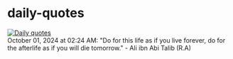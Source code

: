 # daily-quotes
[![Daily quotes](https://github.com/ceepu8/daily-quotes/actions/workflows/daily-quote.yml/badge.svg)](https://github.com/ceepu8/daily-quotes/actions/workflows/daily-quote.yml)<br/>
October 01, 2024 at 02:24 AM: "Do for this life as if you live forever, do for the afterlife as if you will die tomorrow." - Ali ibn Abi Talib (R.A)
